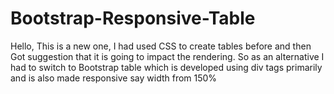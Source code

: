 # Bootstrap-Responsive-Table
Hello, This is a new one, I had used CSS to create tables before and then Got suggestion that it is going to impact the rendering. So as an alternative I had to switch to Bootstrap table which is developed using div tags primarily and is also made responsive say width from 150% 
